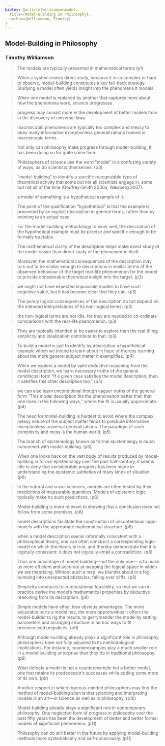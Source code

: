 ```yaml
---
bibtex: @article{williamsonmodel,
  title={Model-Building in Philosophy},
  author={Williamson, Timothy}
}
---
```



## Model-Building in Philosophy

### Timothy Williamson

> The models are typically presented in mathematical terms (p1)

> When a system resists direct study, because it is so complex or hard to observe, model-building constitutes a key fall-back strategy. Studying a model often yields insight into the phenomena it models. 

> When one model is replaced by another that captures more about how the phenomena work, science progresses.

> progress may consist more in the development of better models than in the discovery of universal laws.

> macroscopic phenomena are typically too complex and messy to obey many informative exceptionless generalizations framed in macroscopic terms.

> Not only can philosophy make progress through model-building, it has been doing so for quite some time.

> Philosophers of science use the word “model” in a confusing variety of ways, as do scientists themselves.  (p3)

> “model-building” to identify a specific recognizable type of theoretical activity that some but not all scientists engage in, some but not all of the time (Godfrey-Smith 2006a; Weisberg 2007).

> a model of something is a hypothetical example of it.

> The point of the qualification “hypothetical” is that the example is presented by an explicit description in general terms, rather than by pointing to an actual case.

> For the model-building methodology to work well, the description of the hypothetical example must be precise and specific enough to be formally tractable.

> The mathematical clarity of the description helps make direct study of the model easier than direct study of the phenomenon itself.

> Moreover, the mathematical consequences of the description may turn out to be similar enough to descriptions in similar terms of the observed behaviour of the target real-life phenomenon for the model to provide considerable theoretical insight into the target. (p3)

> we might not have expected impossible models to have such cognitive value, but it has become clear that they can. (p3)

> The purely logical consequences of the description do not depend on the intended interpretations of its non-logical terms; (p3)

> the non-logical terms are not idle, for they are needed to co-ordinate comparisons with the real-life phenomenon. (p3)

> They are typically intended to be easier to explore than the real thing; simplicity and idealization contribute to that. (p3)

> To build a model is just to identify by description a hypothetical example which we intend to learn about in hope of thereby learning about the more general subject matter it exemplifies. (p4)

> When we explore a model by valid deductive reasoning from the model description, we learn necessary truths of the general conditional form “If a given case satisfies the model description, then it satisfies this other description too.” (p4)

> we can also learn unconditional though vaguer truths of the general form “This model description fits the phenomenon better than that one does in the following ways,” where the fit is usually approximate.  (p4)

> The need for model-building is hardest to avoid where the complex, messy nature of the subject matter tends to preclude informative exceptionless universal generalizations. The paradigm of such complexity and mess is the human world. (p5)

> The branch of epistemology known as formal epistemology is much concerned with model-building. (p5)

> When one looks back on the vast body of results produced by model-building in formal epistemology over the past half-century, it seems idle to deny that considerable progress has been made in understanding the epistemic subtleties of many kinds of situation. (p6)

> In the natural and social sciences, models are often tested by their predictions of measurable quantities. Models of epistemic logic typically make no such predictions, (p6)

> Model-building is more relevant to showing that a conclusion does not follow from some premises. (p8)

> model descriptions facilitate the construction of uncontentious logic-models with the appropriate mathematical structure. (p8)

> when a model description seems informally consistent with a philosophical theory, one can often construct a corresponding logic-model on which the theory is true, and thereby demonstrate that it is logically consistent: it does not logically entail a contradiction. (p8)

> Thus one advantage of model-building—not the only one— is to make us more efficient and accurate at mapping the logical space in which we are theorizing. Without such a map, we blunder about in a fog, bumping into unexpected obstacles, falling over cliffs. (p8)

> Simplicity conduces to computational feasibility, so that we can in practice derive the model’s mathematical properties by deductive reasoning from its description.  (p8)

> Simple models have other, less obvious advantages. The more adjustable parts a model has, the more opportunities it offers the model-builder to rig the results, to gerrymander the model by setting parameters and arranging structure in ad hoc ways to fit preconceived prejudices. (p9)

> Although model-building already plays a significant role in philosophy, philosophers have not fully adjusted to its methodological implications. For instance, counterexamples play a much smaller role in a model-building enterprise than they do in traditional philosophy.  (p9)

>  What defeats a model is not a counterexample but a better model, one that retains its predecessor’s successes while adding some more of its own. (p9)

> Another respect in which rigorous-minded philosophers may find the method of model-building alien is that selecting and interpreting models is an art—in science as well as in philosophy. (p10)

> Model-building already plays a significant role in contemporary philosophy. One neglected form of progress in philosophy over the past fifty years has been the development of better and better formal models of significant phenomena.  (p11)

> Philosophy can do still better in the future by applying model-building methods more systematically and self-consciously. (p11)

